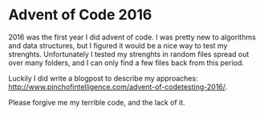 # Advent of Code 2016

2016 was the first year I did advent of code. I was pretty new to algorithms and data structures, but I figured it would be a nice way to test my strenghts. Unfortunately I tested my strenghts in random files spread out over many folders, and I can only find a few files back from this period. 

Luckily I did write a blogpost to describe my approaches: http://www.pinchofintelligence.com/advent-of-codetesting-2016/. 

Please forgive me my terrible code, and the lack of it. 

